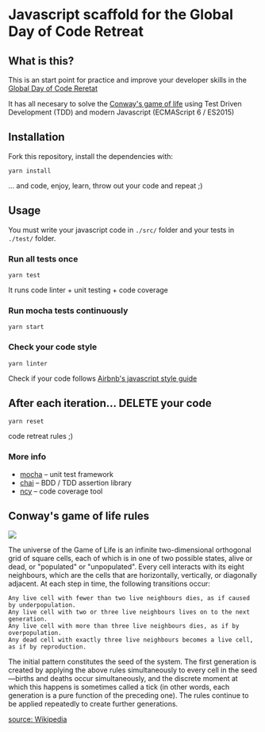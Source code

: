 # Javascript scaffold for the Global Day of Code Retreat

## What is this?

This is an start point for practice and improve your developer skills in the [Global Day of Code Reretat](http://coderetreat.org/)

It has all necesary to solve the [Conway's game of life](#user-content-conways-game-of-life-rules) using Test Driven Development (TDD) and modern Javascript (ECMAScript 6 / ES2015)

## Installation

Fork this repository, install the dependencies with:

`yarn install`

... and code, enjoy, learn, throw out your code and repeat ;)

## Usage

You must write your javascript code in `./src/` folder and your tests in `./test/` folder.

### Run all tests once 

`yarn test`

It runs code linter + unit testing + code coverage

### Run mocha tests continuously 

`yarn start`

### Check your code style

`yarn linter`

Check if your code follows [Airbnb's javascript style guide](https://github.com/airbnb/javascript)  

## After each iteration... DELETE your code

`yarn reset`

code retreat rules ;)

### More info

- [mocha](https://mochajs.org/) – unit test framework
- [chai](http://chaijs.com/) – BDD / TDD assertion library
- [ncy](https://github.com/istanbuljs/nyc) – code coverage tool

## Conway's game of life rules

![](https://upload.wikimedia.org/wikipedia/commons/e/e5/Gospers_glider_gun.gif)

The universe of the Game of Life is an infinite two-dimensional orthogonal grid of square cells, each of which is in one of two possible states, alive or dead, or "populated" or "unpopulated". Every cell interacts with its eight neighbours, which are the cells that are horizontally, vertically, or diagonally adjacent. At each step in time, the following transitions occur:

    Any live cell with fewer than two live neighbours dies, as if caused by underpopulation.
    Any live cell with two or three live neighbours lives on to the next generation.
    Any live cell with more than three live neighbours dies, as if by overpopulation.
    Any dead cell with exactly three live neighbours becomes a live cell, as if by reproduction.

The initial pattern constitutes the seed of the system. The first generation is created by applying the above rules simultaneously to every cell in the seed—births and deaths occur simultaneously, and the discrete moment at which this happens is sometimes called a tick (in other words, each generation is a pure function of the preceding one). The rules continue to be applied repeatedly to create further generations.

[source: Wikipedia](https://en.wikipedia.org/wiki/Conway's_Game_of_Life)
